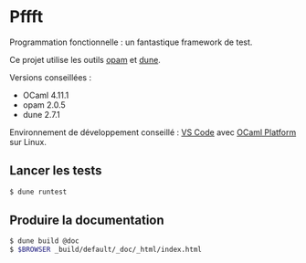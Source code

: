 # Pffft

Programmation fonctionnelle : un fantastique framework de test.

Ce projet utilise les outils [opam](https://opam.ocaml.org/) et [dune](https://dune.readthedocs.io/en/stable/).

Versions conseillées :

- OCaml 4.11.1
- opam 2.0.5
- dune 2.7.1

Environnement de développement conseillé : [VS Code](https://code.visualstudio.com/) avec [OCaml Platform](https://marketplace.visualstudio.com/items?itemName=ocamllabs.ocaml-platform) sur Linux.

## Lancer les tests

```bash
$ dune runtest
```

## Produire la documentation

```bash
$ dune build @doc
$ $BROWSER _build/default/_doc/_html/index.html
```
